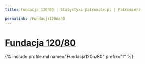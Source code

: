 ```yaml
---
title: Fundacja 120/80 | Statystyki patronite.pl | Patromierz

permalink: /Fundacja120na80
---
```


# [Fundacja 120/80](https://patronite.pl/Fundacja120na80)

{% include profile.md name="Fundacja120na80" prefix="f" %}
